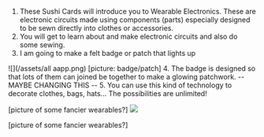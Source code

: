1. These Sushi Cards will introduce you to Wearable Electronics. These are electronic circuits made using components (parts) especially designed to be sewn directly into clothes or accessories. 
2. You will get to learn about and make electronic circuits and also do some sewing.
3. I am going to make a felt badge or patch that lights up

 ![](/assets/all aapp.png)
[picture: badge/patch]
4. The badge is designed so that lots of them can joined be together to make a glowing patchwork. -- MAYBE CHANGING THIS --
5. You can use this kind of technology to decorate clothes, bags, hats... The possibilities are unlimited!

[picture of some fancier wearables?]
![](/assets/headband_375_500_650.png)


[picture of some fancier wearables?]

<!--
Conductive thread can be used in circuits because it is made with metal that electricity can flow through. The best part is that it's also thread that you can sew. This means you can build a circuit right into a piece of fabric (for example, clothing) without any hard wires or cables - all you need is a sewing needle and a pair of scissors!


-->